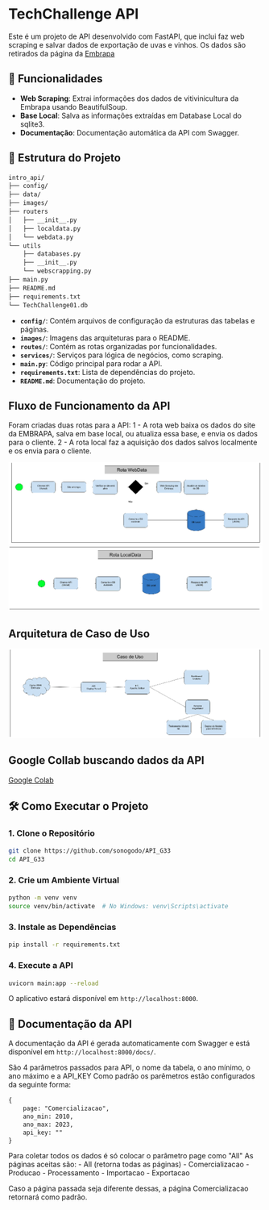 # TechChallenge API

Este é um projeto de API desenvolvido com FastAPI, que inclui faz web scraping e salvar dados de exportação de uvas e vinhos.
Os dados são retirados da página da [Embrapa](http://vitibrasil.cnpuv.embrapa.br/index.php?opcao=opt_01)

## 🚀 Funcionalidades

- **Web Scraping**: Extrai informações dos dados de vitivinicultura da Embrapa usando BeautifulSoup.
- **Base Local**: Salva as informações extraídas em Database Local do sqlite3.
- **Documentação**: Documentação automática da API com Swagger.

## 📁 Estrutura do Projeto

```bash
intro_api/
├── config/
├── data/
├── images/
├── routers
│   ├── __init__.py
│   ├── localdata.py
│   └── webdata.py
└── utils
    ├── databases.py
    ├── __init__.py
    └── webscrapping.py
├── main.py
├── README.md
├── requirements.txt
└── TechChallenge01.db
```

- **`config/`**: Contém arquivos de configuração da estruturas das tabelas e páginas.
- **`images/`**: Imagens das arquiteturas para o README.
- **`routes/`**: Contém as rotas organizadas por funcionalidades.
- **`services/`**: Serviços para lógica de negócios, como scraping.
- **`main.py`**: Código principal para rodar a API.
- **`requirements.txt`**: Lista de dependências do projeto.
- **`README.md`**: Documentação do projeto.

## Fluxo de Funcionamento da API

Foram criadas duas rotas para a API:
1 - A rota web baixa os dados do site da EMBRAPA, salva em base local, ou atualiza essa base, e envia os dados para o cliente.
2 - A rota local faz a aquisição dos dados salvos localmente e os envia para o cliente.

![Rota WebData](images/webdata_route.png)
![Rota LocalDataI](images/localdata_route.png)

## Arquitetura de Caso de Uso

![Caso de Uso](images/caso_de_uso.png)

## Google Collab buscando dados da API

[Google Colab](https://colab.research.google.com/drive/1th5pb1I35dywcHTtesanzCuJHD49PjYP?usp=sharing)

## 🛠️ Como Executar o Projeto

### 1. Clone o Repositório

```bash
git clone https://github.com/sonogodo/API_G33
cd API_G33
```

### 2. Crie um Ambiente Virtual

```bash
python -m venv venv
source venv/bin/activate  # No Windows: venv\Scripts\activate
```

### 3. Instale as Dependências

```bash
pip install -r requirements.txt
```

### 4. Execute a API

```bash 
uvicorn main:app --reload
```

O aplicativo estará disponível em `http://localhost:8000`.


## 📖 Documentação da API

A documentação da API é gerada automaticamente com Swagger e está disponível em `http://localhost:8000/docs/`.

São 4 parâmetros passados para API, o nome da tabela, o ano mínimo, o ano máximo e a API_KEY
Como padrão os parêmetros estão configurados da seguinte forma:
```
{
    page: "Comercializacao",
    ano_min: 2010,
    ano_max: 2023,
    api_key: ""
}
```

Para coletar todos os dados é só colocar o parâmetro page como "All"
As páginas aceitas são:
    - All (retorna todas as páginas)
    - Comercializacao
    - Producao
    - Processamento
    - Importacao
    - Exportacao

Caso a página passada seja diferente dessas, a página Comercializacao retornará como padrão.
